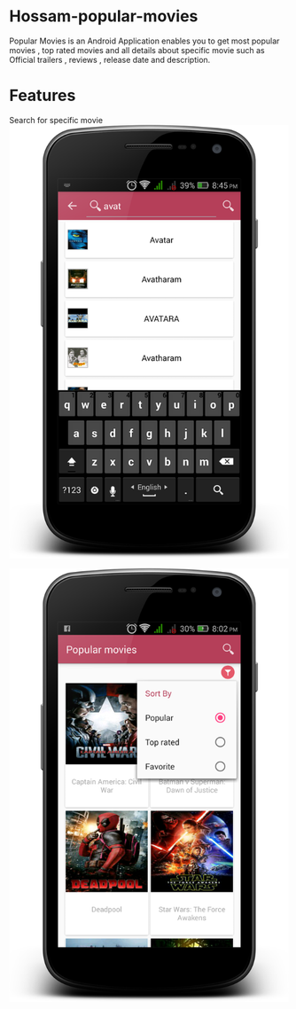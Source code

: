 # Hossam-popular-movies
Popular Movies is an Android Application enables you to get most popular movies , top rated movies
and all details about specific movie such as Official trailers , reviews , release date and description.

# Features 
Search for specific movie 
![screen](https://github.com/DevHossamHassan/Hossam-popular-movies/blob/master/arts/search.png)

![screen](https://github.com/DevHossamHassan/Hossam-popular-movies/blob/master/arts/popular_main_popup.png)


